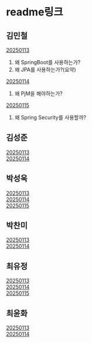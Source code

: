 # readme링크

## 김민철
[20250113](김민철/readme.md#20250113)
1. 왜 SpringBoot를 사용하는가?
2. 왜 JPA를 사용하는가?(요약)

[20250114](김민철/readme.md#20250114)
1. 왜 PjM을 해야하는가?

[20250115](김민철/readme.md#20250115)
1. 왜 Spring Security를 사용할까?

## 김성준
[20250113](김성준/readme.md#2025.1.13.)<br>
[20250114](김성준/readme.md#2025.1.14.)

## 박성욱
[20250113](박성욱/readme.md#20250113)<br>
[20250114](박성욱/readme.md#20250114)<br>
[20250115](박성욱/readme.md#20250115)


## 박찬미
[20250113](박찬미/readme.md#2025.1.13.)<br>
[20250114](박찬미/readme.md#2025.1.14.)

## 최유정
[20250113](최유정/readme.md#20250113)<br>
[20250114](최유정/readme.md#20250114)<br>
[20250115](최유정/readme.md#20250115)<br>


## 최윤화
[20250113](최윤화/readme.md#20250113)
<br/>
[20250114](최윤화/readme.md#20250114)
